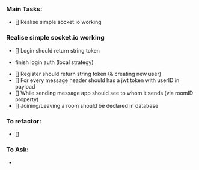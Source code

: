 ### Main Tasks:
 - [] Realise simple socket.io working

### Realise simple socket.io working
 - [] Login should return string token
 + finish login auth (local strategy)
 - [] Register should return string token (& creating new user)
 - [] For every message header should has a jwt token with userID in payload
 - [] While sending message app should see to whom it sends (via roomID property)
 - [] Joining/Leaving a room should be declared in database

### To refactor:
 - [] 

### To Ask:
 - 
